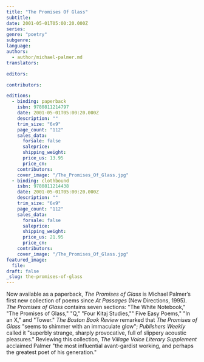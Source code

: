 ```yaml
---
title: "The Promises Of Glass"
subtitle:
date: 2001-05-01T05:00:20.000Z
series:
genre: "poetry"
subgenre:
language:
authors:
  - author/michael-palmer.md
translators:

editors:

contributors:

editions:
  - binding: paperback
    isbn: 9780811214797
    date: 2001-05-01T05:00:20.000Z
    description: ""
    trim_size: "6x9"
    page_count: "112"
    sales_data:
      forsale: false
      saleprice:
      shipping_weight:
      price_us: 13.95
      price_cn:
    contributors:
    cover_image: "/The_Promises_Of_Glass.jpg"
  - binding: clothbound
    isbn: 9780811214438
    date: 2001-05-01T05:00:20.000Z
    description: ""
    trim_size: "6x9"
    page_count: "112"
    sales_data:
      forsale: false
      saleprice:
      shipping_weight:
      price_us: 21.95
      price_cn:
    contributors:
    cover_image: "/The_Promises_Of_Glass.jpg"
featured_image:
  file:
draft: false
_slug: the-promises-of-glass
---
```


Now available as a paperback, _The Promises of Glass_ is Michael Palmer’s first new collection of poems since _At Passages_ (New Directions, 1995). _The Promises of Glass_ contains seven sections: "The White Notebook," "The Promises of Glass," "Q," "Four Kitaj Studies,"" Five Easy Poems," "In an X," and "Tower." _The Boston Book Review_ remarked that _The Promises of Glass_ "seems to shimmer with an immaculate glow"; _Publishers Weekly_ called it "superbly strange, sharply provocative, full of slippery acoustic pleasures." Reviewing this collection, _The Village Voice Literary Supplement_ acclaimed Palmer "the most influential avant-gardist working, and perhaps the greatest poet of his generation."

